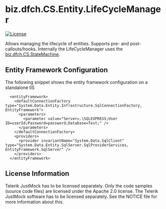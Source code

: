 # biz.dfch.CS.Entity.LifeCycleManager
[![License](https://img.shields.io/badge/license-Apache%20License%202.0-blue.svg)](https://github.com/dfensgmbh/biz.dfch.CS.Entity.LifeCycleManager/blob/master/LICENSE)

Allows managing the lifecycle of entities. Supports pre- and post-callouts/hooks. Internally the LifeCycleManager uses the [biz.dfch.CS.StateMachine](https://github.com/dfensgmbh/biz.dfch.CS.StateMachine).

## Entity Framework Configuration

The following snippet shows the entity framework configuration on a standalone IIS

```
  <entityFramework>
    <defaultConnectionFactory type="System.Data.Entity.Infrastructure.SqlConnectionFactory, EntityFramework">
      <parameters>
        <parameter value="Server=.\SQLEXPRESS;User ID=userId;Password=password;Database=Test;" />
      </parameters>
    </defaultConnectionFactory>
    <providers>
      <provider invariantName="System.Data.SqlClient" type="System.Data.Entity.SqlServer.SqlProviderServices, EntityFramework.SqlServer" />
    </providers>
  </entityFramework>
```

## License Information

Telerik JustMock has to be licensed separately. Only the code samples (source code files) are licensed under the Apache 2.0 license. The Telerik JustMock software has to be licensed separately. See the NOTICE file for more information about this.
